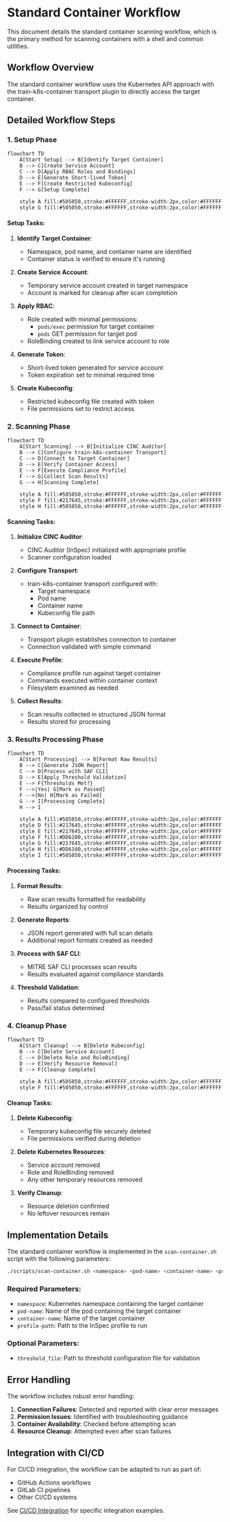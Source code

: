 # Standard Container Workflow

This document details the standard container scanning workflow, which is the primary method for scanning containers with a shell and common utilities.

## Workflow Overview

The standard container workflow uses the Kubernetes API approach with the train-k8s-container transport plugin to directly access the target container.

## Detailed Workflow Steps

### 1. Setup Phase

```mermaid
flowchart TD
    A[Start Setup] --> B[Identify Target Container]
    B --> C[Create Service Account]
    C --> D[Apply RBAC Roles and Bindings]
    D --> E[Generate Short-lived Token]
    E --> F[Create Restricted Kubeconfig]
    F --> G[Setup Complete]
    
    style A fill:#505050,stroke:#FFFFFF,stroke-width:2px,color:#FFFFFF
    style G fill:#505050,stroke:#FFFFFF,stroke-width:2px,color:#FFFFFF
```

#### Setup Tasks:

1. **Identify Target Container**:
   - Namespace, pod name, and container name are identified
   - Container status is verified to ensure it's running

2. **Create Service Account**:
   - Temporary service account created in target namespace
   - Account is marked for cleanup after scan completion

3. **Apply RBAC**:
   - Role created with minimal permissions:
     - `pods/exec` permission for target container
     - `pods` GET permission for target pod
   - RoleBinding created to link service account to role

4. **Generate Token**:
   - Short-lived token generated for service account
   - Token expiration set to minimal required time

5. **Create Kubeconfig**:
   - Restricted kubeconfig file created with token
   - File permissions set to restrict access

### 2. Scanning Phase

```mermaid
flowchart TD
    A[Start Scanning] --> B[Initialize CINC Auditor]
    B --> C[Configure train-k8s-container Transport]
    C --> D[Connect to Target Container]
    D --> E[Verify Container Access]
    E --> F[Execute Compliance Profile]
    F --> G[Collect Scan Results]
    G --> H[Scanning Complete]
    
    style A fill:#505050,stroke:#FFFFFF,stroke-width:2px,color:#FFFFFF
    style F fill:#217645,stroke:#FFFFFF,stroke-width:2px,color:#FFFFFF
    style H fill:#505050,stroke:#FFFFFF,stroke-width:2px,color:#FFFFFF
```

#### Scanning Tasks:

1. **Initialize CINC Auditor**:
   - CINC Auditor (InSpec) initialized with appropriate profile
   - Scanner configuration loaded

2. **Configure Transport**:
   - train-k8s-container transport configured with:
     - Target namespace
     - Pod name
     - Container name
     - Kubeconfig file path

3. **Connect to Container**:
   - Transport plugin establishes connection to container
   - Connection validated with simple command

4. **Execute Profile**:
   - Compliance profile run against target container
   - Commands executed within container context
   - Filesystem examined as needed

5. **Collect Results**:
   - Scan results collected in structured JSON format
   - Results stored for processing

### 3. Results Processing Phase

```mermaid
flowchart TD
    A[Start Processing] --> B[Format Raw Results]
    B --> C[Generate JSON Report]
    C --> D[Process with SAF CLI]
    D --> E[Apply Threshold Validation]
    E --> F{Thresholds Met?}
    F -->|Yes| G[Mark as Passed]
    F -->|No| H[Mark as Failed]
    G --> I[Processing Complete]
    H --> I
    
    style A fill:#505050,stroke:#FFFFFF,stroke-width:2px,color:#FFFFFF
    style D fill:#217645,stroke:#FFFFFF,stroke-width:2px,color:#FFFFFF
    style E fill:#217645,stroke:#FFFFFF,stroke-width:2px,color:#FFFFFF
    style F fill:#DD6100,stroke:#FFFFFF,stroke-width:2px,color:#FFFFFF
    style G fill:#217645,stroke:#FFFFFF,stroke-width:2px,color:#FFFFFF
    style H fill:#DD6100,stroke:#FFFFFF,stroke-width:2px,color:#FFFFFF
    style I fill:#505050,stroke:#FFFFFF,stroke-width:2px,color:#FFFFFF
```

#### Processing Tasks:

1. **Format Results**:
   - Raw scan results formatted for readability
   - Results organized by control

2. **Generate Reports**:
   - JSON report generated with full scan details
   - Additional report formats created as needed

3. **Process with SAF CLI**:
   - MITRE SAF CLI processes scan results
   - Results evaluated against compliance standards

4. **Threshold Validation**:
   - Results compared to configured thresholds
   - Pass/fail status determined

### 4. Cleanup Phase

```mermaid
flowchart TD
    A[Start Cleanup] --> B[Delete Kubeconfig]
    B --> C[Delete Service Account]
    C --> D[Delete Role and RoleBinding]
    D --> E[Verify Resource Removal]
    E --> F[Cleanup Complete]
    
    style A fill:#505050,stroke:#FFFFFF,stroke-width:2px,color:#FFFFFF
    style F fill:#505050,stroke:#FFFFFF,stroke-width:2px,color:#FFFFFF
```

#### Cleanup Tasks:

1. **Delete Kubeconfig**:
   - Temporary kubeconfig file securely deleted
   - File permissions verified during deletion

2. **Delete Kubernetes Resources**:
   - Service account removed
   - Role and RoleBinding removed
   - Any other temporary resources removed

3. **Verify Cleanup**:
   - Resource deletion confirmed
   - No leftover resources remain

## Implementation Details

The standard container workflow is implemented in the `scan-container.sh` script with the following parameters:

```bash
./scripts/scan-container.sh <namespace> <pod-name> <container-name> <profile-path> [threshold_file]
```

### Required Parameters:

- `namespace`: Kubernetes namespace containing the target container
- `pod-name`: Name of the pod containing the target container
- `container-name`: Name of the target container
- `profile-path`: Path to the InSpec profile to run

### Optional Parameters:

- `threshold_file`: Path to threshold configuration file for validation

## Error Handling

The workflow includes robust error handling:

1. **Connection Failures**: Detected and reported with clear error messages
2. **Permission Issues**: Identified with troubleshooting guidance
3. **Container Availability**: Checked before attempting scan
4. **Resource Cleanup**: Attempted even after scan failures

## Integration with CI/CD

For CI/CD integration, the workflow can be adapted to run as part of:

- GitHub Actions workflows
- GitLab CI pipelines
- Other CI/CD systems

See [CI/CD Integration](../../integration/index.md) for specific integration examples.